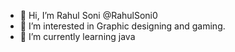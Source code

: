 - 👋 Hi, I’m Rahul Soni @RahulSoni0
- 👀 I’m interested in Graphic designing and gaming.
- 🌱 I’m currently learning java 


<!---
RahulSoni0/RahulSoni0 is a ✨ special ✨ repository because its `README.md` (this file) appears on your GitHub profile.
You can click the Preview link to take a look at your changes.
--->
